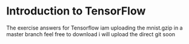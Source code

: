 # Introduction to TensorFlow 
The exercise answers for Tensorflow
iam uploading the mnist.gzip in a master branch feel free to download 
i will upload the direct git soon
